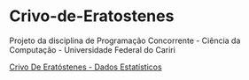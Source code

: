 # Crivo-de-Eratostenes
Projeto da disciplina de Programação Concorrente - Ciência da Computação - Universidade Federal do Cariri

[Crivo De Eratóstenes - Dados Estatísticos](https://github.com/laisdumont/Crivo-de-Eratostenes/files/8936344/Crivo_testes.-.Pagina1.pdf)
